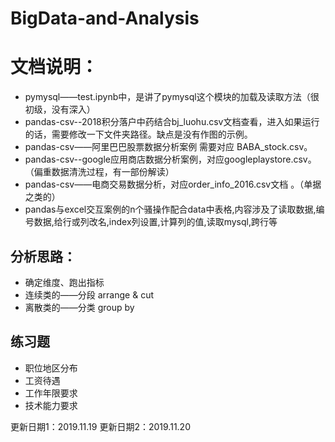 # BigData-and-Analysis
# 文档说明：
- pymysql——test.ipynb中，是讲了pymysql这个模块的加载及读取方法（很初级，没有深入）
- pandas-csv--2018积分落户中药结合bj_luohu.csv文档查看，进入如果运行的话，需要修改一下文件夹路径。缺点是没有作图的示例。
- pandas-csv——阿里巴巴股票数据分析案例  需要对应 BABA_stock.csv。
- pandas-csv--google应用商店数据分析案例，对应googleplaystore.csv。（偏重数据清洗过程，有一部份解读）
- pandas-csv——电商交易数据分析，对应order_info_2016.csv文档 。（单据之类的）
- pandas与excel交互案例的n个骚操作配合data中表格,内容涉及了读取数据,编号数据,给行或列改名,index列设置,计算列的值,读取mysql,跨行等

## 分析思路： 
- 确定维度、跑出指标
- 连续类的——分段 arrange & cut
- 离散类的——分类 group by


## 练习题
- 职位地区分布
- 工资待遇
- 工作年限要求
- 技术能力要求





更新日期1：2019.11.19
更新日期2：2019.11.20
